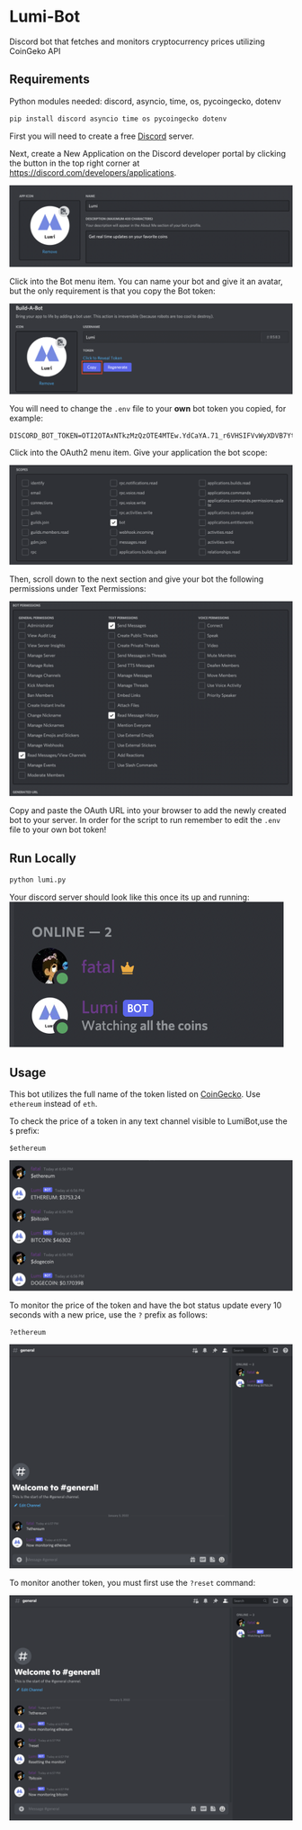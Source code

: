 # Lumi-Bot
Discord bot that fetches and monitors cryptocurrency prices utilizing CoinGeko API

## Requirements

Python modules needed: discord, asyncio, time, os, pycoingecko, dotenv

```bash
pip install discord asyncio time os pycoingecko dotenv
```

First you will need to create a free [Discord](https://discord.com/) server. 

Next, create a New Application on the Discord developer portal by clicking the button in the top right corner at https://discord.com/developers/applications.

![Discord bot name](./.github/name.png)

Click into the Bot menu item. You can name your bot and give it an avatar, but the only requirement is that you copy the Bot token:

![Discord token copy](./.github/copy.png)

You will need to change the `.env` file to your **own** bot token you copied, for example: 

```
DISCORD_BOT_TOKEN=OTI2OTAxNTkzMzQzOTE4MTEw.YdCaYA.71_r6VHSIFVvWyXDVB7YtYbv4hQ
```

Click into the OAuth2 menu item. Give your application the bot scope:

![Discord scope](./.github/scope.png)

Then, scroll down to the next section and give your bot the following permissions under Text Permissions:

![Discord permissions](./.github/permissions.png)

Copy and paste the OAuth URL into your browser to add the newly created bot to your server. In order for the script to run remember to edit the `.env` file to your own bot token! 

## Run Locally
```bash
python lumi.py
```
Your discord server should look like this once its up and running:
![Discord init](./.github/init.png)

## Usage
This bot utilizes the full name of the token listed on [CoinGecko](https://www.coingecko.com/). Use `ethereum` instead of `eth`.

To check the price of a token in any text channel visible to LumiBot,use the `$` prefix: 
```
$ethereum
```
![Discord response](./.github/response.png)

To monitor the price of the token and have the bot status update every 10 seconds with a new price, use the `?` prefix as follows:
```
?ethereum
```
![Discord watching](./.github/watching.png)

To monitor another token, you must first use the `?reset` command:

![Discord reset](./.github/reset.png)

